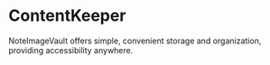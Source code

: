 # ContentKeeper
NoteImageVault offers simple, convenient storage and organization, providing accessibility anywhere.

